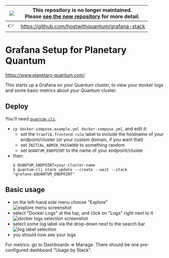 |![](https://upload.wikimedia.org/wikipedia/commons/thumb/1/17/Warning.svg/156px-Warning.svg.png) | This repository is no longer maintained.<br />Please [see the new repository](https://github.com/hostwithquantum/grafana-stack) for more detail. |
|---:|---|
| :point_right: | https://github.com/hostwithquantum/grafana-stack |

# Grafana Setup for Planetary Quantum

https://www.planetary-quantum.com/

This starts up a Grafana on your Quantum cluster, to view your docker logs and
some basic metrics about your Quantum cluster.

## Deploy

You'll need [`quantum-cli`](https://cli.planetary-quantum.com/).

* `cp docker-compose.example.yml docker-compose.yml`, and edit it:
    * set the `traefik.frontend.rule` label to include the hostname of your endpoint/cluster (or your custom domain, if you want that)
    * set `INITIAL_ADMIN_PASSWORD` to something random
    * set `QUANTUM_ENDPOINT` to the name of your endpoint/cluster
* then:
    ```
    $ QUANTUM_ENDPOINT=your-cluster-name
    $ quantum-cli stack update --create --wait --stack "grafana-$QUANTUM_ENDPOINT"
    ```

## Basic usage

* on the left-hand side menu choose "Explore"
  ![explore menu screenshot](img/explore_menu.png)
* select "Docker Logs" at the top, and click on "Logs" right next to it
  ![docker logs selection screenshot](img/docker_logs.png)
* select some log label via the drop-down next to the search bar
  ![log label selection](img/log_labels.png)
* you should now see your logs

For metrics: go to Dashboards => Manage. There should be one pre-configured
dashboard "Usage by Stack".
